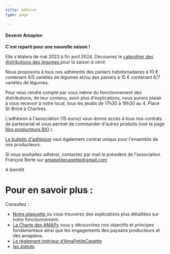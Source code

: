 ```yaml
---
title: Adhérer
type: page

---
```


#### Devenir Amapien

**C'est reparti pour une nouvelle saison !**

Elle s'étalera de mai 2023 à fin avril 2024. Découvrez le <a href="https://drive.google.com/file/d/13IrZDtmGOIRI63itS-EKRGvgxpReSYcq/view?usp=sharing" target="_blank"> calendrier des distributions des légumes </a> pour la saison à venir.

Nous proposons à tous nos adhérents des paniers hebdomadaires à 10 € contenant 4/5 variétés de légumes et/ou des paniers  à 15 € contenant 6/7 variétés de légumes. 

Pour vous rendre compte par vous même du fonctionnement  des distributions, de leur contenu, avoir plus d'explications, nous aurons plaisir à vous recevoir à notre local, tous les jeudis de 17h30 à 19h30 au 4, Place St-Brice à Chartres.

L'adhésion à l'association (15 euros) vous donne accès à tous nos contrats de partenariat et vous permet de commander d'autres produits (voir la page [Nos producteurs BIO](/producteurs) ).

<a href="https://drive.google.com/file/d/1XWFgEexhuuyURV_mkgGyONM77vTzx9EF/view?usp=sharing" target="_blank">Le bulletin d'adhésion</a> vaut également contrat unique pour l'ensemble de nos producteurs.

Si vous souhaitez adhérer, contactez par mail le président de l'association François Berte sur amapetitecagette@gmail.com 
 
A bientôt


# Pour en savoir plus :


Consultez :
* <a href="https://drive.google.com/file/d/18RvH46W8dM9lZyjkx-WyywsgxLhKtpsy/view?usp=sharing" target="_blank">Notre plaquette </a> ou vous trouverez des explications plus détaillées sur notre fonctionnement.
* <a href="https://drive.google.com/open?id=1iHNbvYw2x5rC7cj5u5exqFhAp9CPzJKe" target="_blank">La Charte des AMAPs</a> vous y découvrirez nos objectifs et principes fondamentaux ainsi que les engagements des paysans producteurs et des amapiens.
* <a href="https://drive.google.com/open?id=10VaOsjK9jcalS0FplQ8qWQXA3NcIXLg2" target="_blank">Le règlement intérieur d'AmaPetiteCagette</a>
* <a href="https://drive.google.com/file/d/1wMcgebdcfOyLoJ9pXxh46VprXfKde4Ch/view?usp=sharing" target="_blank">les statuts</a>


